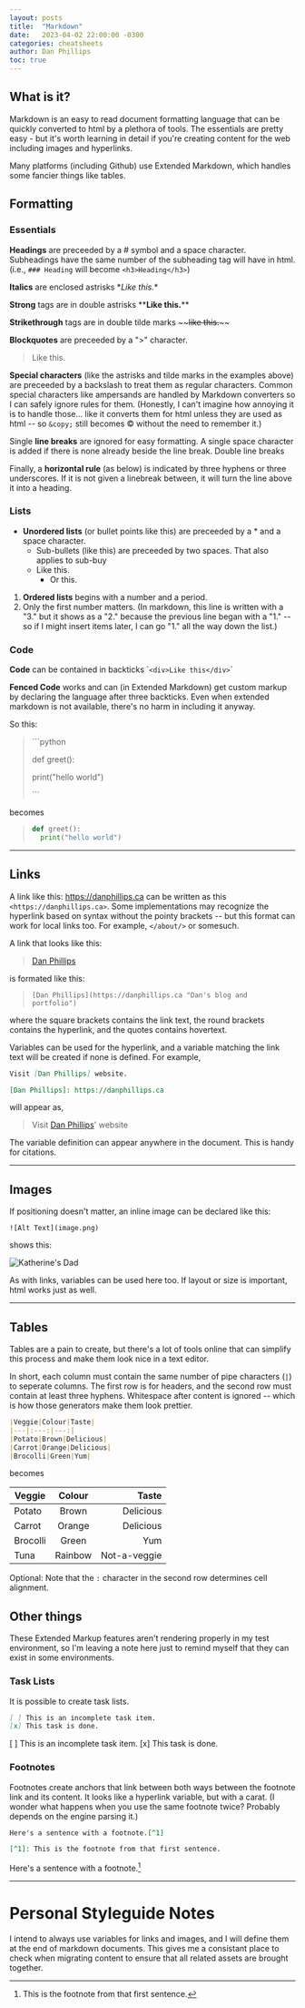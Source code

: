 ```yaml
---
layout: posts
title:  "Markdown"
date:   2023-04-02 22:00:00 -0300
categories: cheatsheets
author: Dan Phillips
toc: true
---
```


## What is it?

Markdown is an easy to read document formatting language that can be quickly converted to html by a plethora of tools. The essentials are pretty easy - but it's worth learning in detail if you're creating content for the web including images and hyperlinks.

Many platforms (including Github) use Extended Markdown, which handles some fancier things like tables.

## Formatting

### Essentials

**Headings** are preceeded by a # symbol and a space character. Subheadings have the same number of the subheading tag will have in html. (i.e., `### Heading` will become `<h3>Heading</h3>`)

**Italics** are enclosed astrisks \**Like this.*\*

**Strong** tags are in double astrisks \*\***Like this.**\*\*

**Strikethrough** tags are in double tilde marks \~\~~~like this.~~\~\~

**Blockquotes** are preceeded by a "\>" character.
  > Like this.

**Special characters** (like the astrisks and tilde marks in the examples above) are preceeded by a backslash to treat them as regular characters. Common special characters like ampersands are handled by Markdown converters so I can safely ignore rules for them. (Honestly, I can't imagine how annoying it is to handle those... like it converts them for html unless they are used as html -- so `&copy;` still becomes &copy; without the need to remember it.)

Single **line breaks** are ignored for easy formatting. A single space character is added if there is none already beside the line break. Double line breaks 

Finally, a **horizontal rule** (as below) is indicated by three hyphens or three underscores. If it is not given a linebreak between, it will turn the line above it into a heading.

### Lists

* **Unordered lists** (or bullet points like this) are preceeded by a \* and a space character.
  * Sub-bullets (like this) are preceeded by two spaces. That also applies to sub-buy
  * Like this.
    * Or this.
1. **Ordered lists** begins with a number and a period.
3. Only the first number matters. (In markdown, this line is written with a "3." but it shows as a "2." because the previous line began with a "1." -- so if I might insert items later, I can go "1." all the way down the list.)


### Code

**Code** can be contained in backticks \``<div>Like this</div>`\`

**Fenced Code** works and can (in Extended Markdown) get custom markup by declaring the language after three backticks. Even when extended markdown is not available, there's no harm in including it anyway.

So this:

>  \`\`\`python
>
>  def greet():
>
>  print("hello world")    
>    
>  \`\`\`

becomes

> ``` python
> def greet():
>   print("hello world")
> ```

---

## Links

A link like this: <https://danphillips.ca> can be written as this `<https://danphillips.ca>`. Some implementations may recognize the hyperlink based on syntax without the pointy brackets -- but this format can work for local links too. For example, `</about/>` or somesuch.

A link that looks like this:
> [Dan Phillips](https://danphillips.ca "Dan's blog and portfolio")

is formated like this:

> `[Dan Phillips](https://danphillips.ca "Dan's blog and portfolio")`

where the square brackets contains the link text, the round brackets contains the hyperlink, and the quotes contains hovertext.

Variables can be used for the hyperlink, and a variable matching the link text will be created if none is defined. For example,

``` markdown
Visit [Dan Phillips] website.

[Dan Phillips]: https://danphillips.ca
```

will appear as,

> Visit [Dan Phillips]' website

[Dan Phillips]: https://danphillips.ca

The variable definition can appear anywhere in the document. This is handy for citations.

---

## Images

If positioning doesn't matter, an inline image can be declared like this:

`![Alt Text](image.png)`

shows this:

![Katherine's Dad](https://lh3.googleusercontent.com/pw/AMWts8B8W93FCGZCNycjmDDzT45P80rZRIonuZik-crFRhyHJYYg5kKuTbzEyCNhfUncp4pnGJHwwzX1XFackgqZwOgpHc5qjWX4IPz2_MPCr4hCDSNhcrYl5QPoxuohkOISCSBxIpjsL1-9phSCinSS_P0gbw=w670-h893-s-no?authuser=0)

As with links, variables can be used here too. If layout or size is important, html works just as well.

---

## Tables

Tables are a pain to create, but there's a lot of tools online that can simplify this process and make them look nice in a text editor.

In short, each column must contain the same number of pipe characters (`|`) to seperate columns. The first row is for headers, and the second row must contain at least three hyphens. Whitespace after content is ignored -- which is how those generators make them look prettier.

``` markdown
|Veggie|Colour|Taste|
|---|:---:|---:|
|Potato|Brown|Delicious|
|Carrot|Orange|Delicious|
|Brocolli|Green|Yum|
```

becomes

|Veggie|Colour|Taste|
|---|:---:|---:|
|Potato|Brown|Delicious|
|Carrot|Orange|Delicious|
|Brocolli|Green|Yum|
|Tuna|Rainbow|Not-a-veggie|

Optional: Note that the `:` character in the second row determines cell alignment.


## Other things

These Extended Markup features aren't rendering properly in my test environment, so I'm leaving a note here just to remind myself that they can exist in some environments.

### Task Lists

It is possible to create task lists.

``` markdown
[ ] This is an incomplete task item.
[x] This task is done.
```

[ ] This is an incomplete task item.
[x] This task is done.

### Footnotes

Footnotes create anchors that link between both ways between the footnote link and its content. It looks like a hyperlink variable, but with a carat. (I wonder what happens when you use the same footnote twice? Probably depends on the engine parsing it.)

``` markdown
Here's a sentence with a footnote.[^1]

[^1]: This is the footnote from that first sentence.
```

Here's a sentence with a footnote.[^1]

[^1]: This is the footnote from that first sentence.

---

# Personal Styleguide Notes

I intend to always use variables for links and images, and I will define them at the end of markdown documents. This gives me a consistant place to check when migrating content to ensure that all related assets are brought together.
